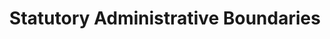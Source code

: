 ---
schema: default
title: Statutory Administrative Boundaries
organization: Renfrewshire Council
notes: Statutory Administrative Boundaries for Scotland derived from Ordnance Survey open data product Boundary Line. Data includes statutory administrative boundaries  for Scotland as a whole and just showing the boundaries for Renfrewshire.Downloaded from Ordnance Survey on 07/06/2018https://www.ordnancesurvey.co.uk/opendatadownload/products.htmlThe Local Government Boundary Commission for Scotland is responsible for carrying out reviews of the boundaries of local authorities and electoral wards. The Boundary Commission for Scotland is responsible for reviews of constituencies in Scotland for the UK Parliament; and constituencies and regions for the Scottish Parliament.(source: https://www.nrscotland.gov.uk/files/geography/2011-census/geog-bck-ground-info-admin-boundary-changes-since-2001.pdf)Scotland32 Council areas73 Holyrood Consituencies8 Holyrood Regions59 Westminster Constituencies354 WardsRenfrewshire3 Holyrood constituencies2 Westminster Constituencies12 wards
resources:

  - name: Statutory Administrative Boundaries FEATURE SERVICE
  - url: 
  - format: FEATURE SERVICE

license: 
category:

  - Boundaries

  - Council Boundary

  - Holyrood Constituencies

  - Ordnance Survey

  - Renfrewshire

  - Scotland

  - Wards

  - Westminster Constituencies

  - Statutory Boundaries

  - Statutory

  - Live Data

  - Live

  - Open Data


  - 

maintainer: Tim Wisniewski
maintainer_email: tim@timwis.com
---
